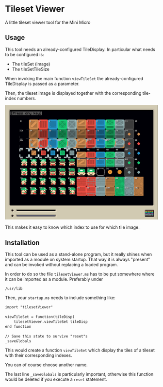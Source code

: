 # Tileset Viewer

A little tileset viewer tool for the Mini Micro

## Usage

This tool needs an already-configured TileDisplay. In particular what needs to be configured is:

- The tileSet (image)
- The tileSetTileSize 

When invoking the main function `viewTileSet` the already-configured TileDisplay is passed as a parameter.

Then, the tileset image is displayed together with the corresponding tile-index numbers.

![Tool showing indexed tiles](screenshot.png)

This makes it easy to know which index to use for which tile image.


## Installation

This tool can be used as a stand-alone program, but it really shines when imported as a module on system startup. That way it is always "present" and can be invoked  without replacing a loaded program.

In order to do so the file `tilesetViewer.ms` has to be put somewhere where it can be imported as a module. Preferably under 

```
/usr/lib
```

Then, your `startup.ms` needs to include something like:

```
import "tilesetViewer"

viewTileSet = function(tileDisp)
	tilesetViewer.viewTileSet tileDisp
end function

// Save this state to survive "reset"s
_saveGlobals
```

This would create a function `viewTileSet` which display the tiles of a tileset with their corresponding indexes.

You can of course choose another name.

The last line `_saveGlobals` is particularly important, otherwise this function would be deleted if you execute a `reset` statement.

